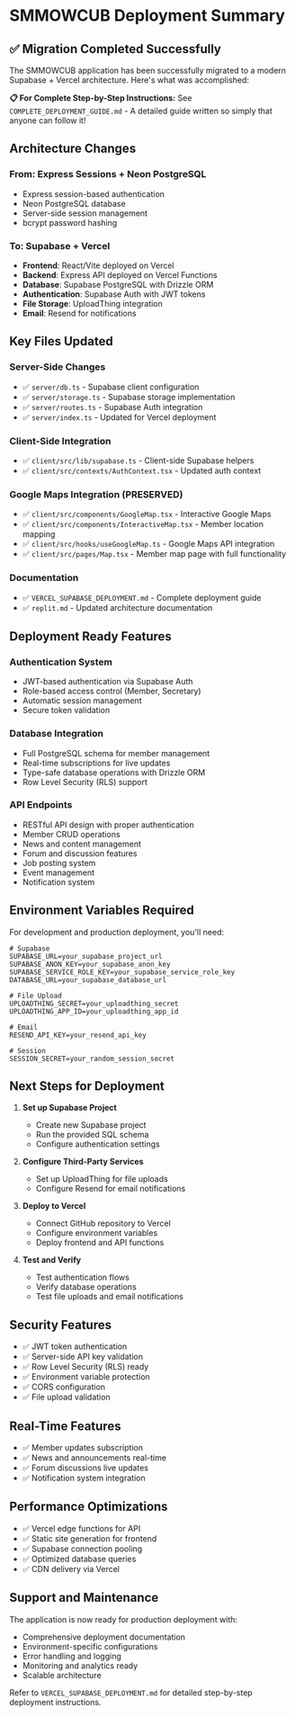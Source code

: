 # SMMOWCUB Deployment Summary

## ✅ Migration Completed Successfully

The SMMOWCUB application has been successfully migrated to a modern Supabase + Vercel architecture. Here's what was accomplished:

**📋 For Complete Step-by-Step Instructions:** See `COMPLETE_DEPLOYMENT_GUIDE.md` - A detailed guide written so simply that anyone can follow it!

## Architecture Changes

### From: Express Sessions + Neon PostgreSQL
- Express session-based authentication
- Neon PostgreSQL database
- Server-side session management
- bcrypt password hashing

### To: Supabase + Vercel
- **Frontend**: React/Vite deployed on Vercel
- **Backend**: Express API deployed on Vercel Functions  
- **Database**: Supabase PostgreSQL with Drizzle ORM
- **Authentication**: Supabase Auth with JWT tokens
- **File Storage**: UploadThing integration
- **Email**: Resend for notifications

## Key Files Updated

### Server-Side Changes
- ✅ `server/db.ts` - Supabase client configuration
- ✅ `server/storage.ts` - Supabase storage implementation  
- ✅ `server/routes.ts` - Supabase Auth integration
- ✅ `server/index.ts` - Updated for Vercel deployment

### Client-Side Integration
- ✅ `client/src/lib/supabase.ts` - Client-side Supabase helpers
- ✅ `client/src/contexts/AuthContext.tsx` - Updated auth context

### Google Maps Integration (PRESERVED)
- ✅ `client/src/components/GoogleMap.tsx` - Interactive Google Maps
- ✅ `client/src/components/InteractiveMap.tsx` - Member location mapping
- ✅ `client/src/hooks/useGoogleMap.ts` - Google Maps API integration
- ✅ `client/src/pages/Map.tsx` - Member map page with full functionality

### Documentation
- ✅ `VERCEL_SUPABASE_DEPLOYMENT.md` - Complete deployment guide
- ✅ `replit.md` - Updated architecture documentation

## Deployment Ready Features

### Authentication System
- JWT-based authentication via Supabase Auth
- Role-based access control (Member, Secretary)
- Automatic session management
- Secure token validation

### Database Integration
- Full PostgreSQL schema for member management
- Real-time subscriptions for live updates
- Type-safe database operations with Drizzle ORM
- Row Level Security (RLS) support

### API Endpoints
- RESTful API design with proper authentication
- Member CRUD operations
- News and content management
- Forum and discussion features
- Job posting system
- Event management
- Notification system

## Environment Variables Required

For development and production deployment, you'll need:

```env
# Supabase
SUPABASE_URL=your_supabase_project_url
SUPABASE_ANON_KEY=your_supabase_anon_key
SUPABASE_SERVICE_ROLE_KEY=your_supabase_service_role_key
DATABASE_URL=your_supabase_database_url

# File Upload
UPLOADTHING_SECRET=your_uploadthing_secret
UPLOADTHING_APP_ID=your_uploadthing_app_id

# Email
RESEND_API_KEY=your_resend_api_key

# Session
SESSION_SECRET=your_random_session_secret
```

## Next Steps for Deployment

1. **Set up Supabase Project**
   - Create new Supabase project
   - Run the provided SQL schema
   - Configure authentication settings

2. **Configure Third-Party Services**
   - Set up UploadThing for file uploads
   - Configure Resend for email notifications

3. **Deploy to Vercel**
   - Connect GitHub repository to Vercel
   - Configure environment variables
   - Deploy frontend and API functions

4. **Test and Verify**
   - Test authentication flows
   - Verify database operations
   - Test file uploads and email notifications

## Security Features

- ✅ JWT token authentication
- ✅ Server-side API key validation
- ✅ Row Level Security (RLS) ready
- ✅ Environment variable protection
- ✅ CORS configuration
- ✅ File upload validation

## Real-Time Features

- ✅ Member updates subscription
- ✅ News and announcements real-time
- ✅ Forum discussions live updates
- ✅ Notification system integration

## Performance Optimizations

- ✅ Vercel edge functions for API
- ✅ Static site generation for frontend
- ✅ Supabase connection pooling
- ✅ Optimized database queries
- ✅ CDN delivery via Vercel

## Support and Maintenance

The application is now ready for production deployment with:
- Comprehensive deployment documentation
- Environment-specific configurations
- Error handling and logging
- Monitoring and analytics ready
- Scalable architecture

Refer to `VERCEL_SUPABASE_DEPLOYMENT.md` for detailed step-by-step deployment instructions.